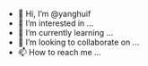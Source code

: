 - 👋 Hi, I’m @yanghuif
- 👀 I’m interested in ...
- 🌱 I’m currently learning ...
- 💞️ I’m looking to collaborate on ...
- 📫 How to reach me ...

<!---
yanghuif/yanghuif is a ✨ special ✨ repository because its `README.md` (this file) appears on your GitHub profile.
You can click the Preview link to take a look at your changes.
--->
